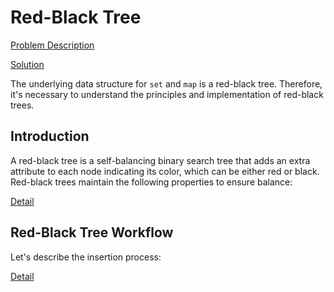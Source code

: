 # Red-Black Tree

[Problem Description](Problem.md)

[Solution](Implementation.cpp)


The underlying data structure for `set` and `map` is a red-black tree. Therefore, it's necessary to understand the principles and implementation of red-black trees.

## Introduction

A red-black tree is a self-balancing binary search tree that adds an extra attribute to each node indicating its color, which can be either red or black.  Red-black trees maintain the following properties to ensure balance:

[Detail](Introduction.md)


## Red-Black Tree Workflow

Let's describe the insertion process:

[Detail](Workflow.md)